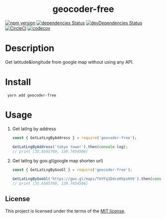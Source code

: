 <h1 align="center">geocoder-free</h1>

[![npm version](https://badge.fury.io/js/geocoder-free.svg)](https://badge.fury.io/js/geocoder-free)
[![dependencies Status](https://david-dm.org/thundermiracle/geocoder-free/status.svg)](https://david-dm.org/thundermiracle/geocoder-free)
[![devDependencies Status](https://david-dm.org/thundermiracle/geocoder-free/dev-status.svg)](https://david-dm.org/thundermiracle/geocoder-free?type=dev)
[![CircleCI](https://circleci.com/gh/thundermiracle/geocoder-free.svg?style=svg)](https://circleci.com/gh/thundermiracle/geocoder-free)
[![codecov](https://codecov.io/gh/thundermiracle/geocoder-free/branch/master/graph/badge.svg)](https://codecov.io/gh/thundermiracle/geocoder-free)

# Description

Get latitude&longitude from google map without using any API.

# Install

```shell
 yarn add geocoder-free
```

# Usage

1. Get latlng by address

    ```javascript
    const { GetLatLngByAddress } = require('geocoder-free');

    GetLatLngByAddress('tokyo tower').then(console.log);
    // print [35.6585769, 139.7454506]
    ```

1. Get latlng by goo.gl(google map shorten url)

    ```javascript
    const { GetLatLngByGooGl } = require('geocoder-free');

    GetLatLngByGooGl('https://goo.gl/maps/TmYFq1DdceHVpsHV6').then(console.log);
    // print [35.6585769, 139.7454506]
    ```

## License

This project is licensed under the terms of the
[MIT license](/LICENSE).
